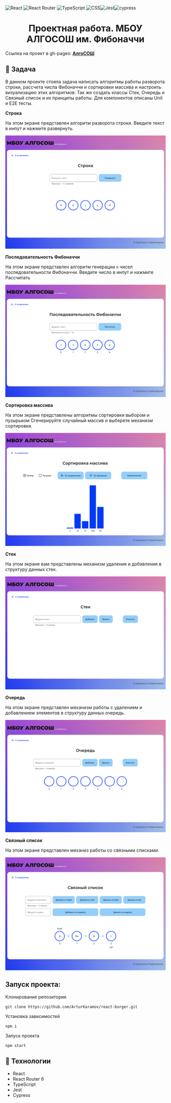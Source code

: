 ![React](https://img.shields.io/badge/react-%2320232a.svg?style=for-the-badge&logo=react&logoColor=%2361DAFB) ![React Router](https://img.shields.io/badge/React_Router-CA4245?style=for-the-badge&logo=react-router&logoColor=white) ![TypeScript](https://img.shields.io/badge/typescript-%23007ACC.svg?style=for-the-badge&logo=typescript&logoColor=white) ![CSS](https://img.shields.io/badge/css-%231572B6.svg?style=for-the-badge&logo=css3&logoColor=white)![Jest](https://img.shields.io/badge/-jest-%23C21325?style=for-the-badge&logo=jest&logoColor=white)![cypress](https://img.shields.io/badge/-cypress-%23E5E5E5?style=for-the-badge&logo=cypress&logoColor=058a5e)

<h1 align="center">
    Проектная работа. МБОУ АЛГОСОШ им. Фибоначчи
</h1>

Ссылка на проект в gh-pages: **[АлгоСОШ](https://arturkaramov.github.io/algososh/)**

## 📖 Задача

В данном проекте стояла задача написать алгоритмы работы разворота строки, рассчета числа Фибоначчи и сортировки массива и настроить визуализацию этих алгоритмов. Так же создать классы Стек, Очередь и Связный список и их принципы работы. Для компонентов описаны Unit и E2E тесты.

<b>Строка</b>

На этом экране представлен алгоритм разворота строки.
Введите текст в инпут и нажмите развернуть.

![Строка в исходном виде](README_static/Untitled%201.png)

<b>Последовательность Фибоначчи</b>

На этом экране представлен алгоритм генерации `n` чисел последовательности Фибоначчи.
Введите число в инпут и нажмите Рассчитать

![Сгенерированная последовательность](README_static/Untitled%204.png)

<b>Сортировка массива</b>

На этом экране представлены алгоритмы сортировки выбором и пузырьком
Сгенерируйте случайный массив и выберете механизм сортировки.

![Начальное состояние страницы](README_static/Untitled%205.png)

<b>Стек</b>

На этом экране вам представлены механизм удаления и добавления в структуру данных стек.

![Начальное состояние страницы](README_static/Untitled%206.png)

<b>Очередь</b>

На этом экране представлен механизм работы с удалением и добавлением элементов в структуру данных очередь.

![Начальное состояние страницы](README_static/Untitled%207.png)

<b>Связный список</b>

На этом экране представлен механиз работы со связными списками.

![Начальное состояние страницы](README_static/Untitled%2011.png)

## Запуск проекта:

Клонирование репозитория

```
git clone https://github.com/ArturKaramov/react-burger.git

```

Установка зависимостей

```
npm i
```

Запуск проекта

```
npm start
```

## 📃 Технологии

- React
- React Router 6
- TypeScript
- Jest
- Cypress
